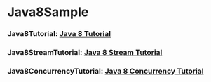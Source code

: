 # Java8Sample

### Java8Tutorial: [Java 8 Tutorial](https://winterbe.com/posts/2014/03/16/java-8-tutorial/)
### Java8StreamTutorial: [Java 8 Stream Tutorial](https://winterbe.com/posts/2014/07/31/java8-stream-tutorial-examples/)
### Java8ConcurrencyTutorial: [Java 8 Concurrency Tutorial](https://winterbe.com/posts/2015/04/07/java8-concurrency-tutorial-thread-executor-examples/)

